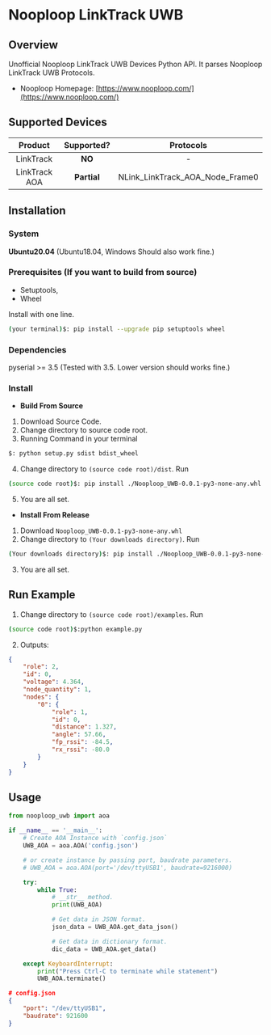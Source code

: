 # **Nooploop LinkTrack UWB**

## **Overview**
Unofficial Nooploop LinkTrack UWB Devices Python API. It parses Nooploop LinkTrack UWB Protocols.
    
* Nooploop Homepage: [https://www.nooploop.com/](https://www.nooploop.com/)

## Supported Devices
| Product | Supported? | Protocols |
| :-----: | :--------: | :-------: |
| LinkTrack |  **NO**  |     -     |
| LinkTrack AOA | **Partial** | NLink_LinkTrack_AOA_Node_Frame0 |

## Installation

### System

**Ubuntu20.04** (Ubuntu18.04, Windows Should also work fine.)

### Prerequisites (If you want to build from source)

* Setuptools,
* Wheel
    
Install with one line.
    
```bash
(your terminal)$: pip install --upgrade pip setuptools wheel
```


### Dependencies

pyserial >= 3.5 (Tested with 3.5. Lower version should works fine.)

### Install
* **Build From Source**

1. Download Source Code.
2. Change directory to source code root.
3. Running Command in your terminal
```bash
$: python setup.py sdist bdist_wheel
```
4. Change directory to `(source code root)/dist`. Run
```bash
(source code root)$: pip install ./Nooploop_UWB-0.0.1-py3-none-any.whl
```
5. You are all set.

* **Install From Release**

1. Download `Nooploop_UWB-0.0.1-py3-none-any.whl`
2. Change directory to `(Your downloads directory)`. Run
```bash
(Your downloads directory)$: pip install ./Nooploop_UWB-0.0.1-py3-none-any.whl
```
3. You are all set.

## Run Example

1. Change directory to `(source code root)/examples`. Run
```bash
(source code root)$:python example.py
```

2. Outputs:

```JSON
{
    "role": 2,
    "id": 0,
    "voltage": 4.364,
    "node_quantity": 1,
    "nodes": {
        "0": {
            "role": 1,
            "id": 0,
            "distance": 1.327,
            "angle": 57.66,
            "fp_rssi": -84.5,
            "rx_rssi": -80.0
        }
    }
}
```


## Usage

```python
from nooploop_uwb import aoa

if __name__ == '__main__':
    # Create AOA Instance with `config.json`
    UWB_AOA = aoa.AOA('config.json')

    # or create instance by passing port, baudrate parameters.
    # UWB_AOA = aoa.AOA(port='/dev/ttyUSB1', baudrate=9216000)

    try:
        while True:
            # __str__ method.
            print(UWB_AOA)

            # Get data in JSON format.
            json_data = UWB_AOA.get_data_json()

            # Get data in dictionary format.
            dic_data = UWB_AOA.get_data()

    except KeyboardInterrupt:
        print("Press Ctrl-C to terminate while statement")
        UWB_AOA.terminate()
```

```JSON
# config.json
{
    "port": "/dev/ttyUSB1",
    "baudrate": 921600  
}